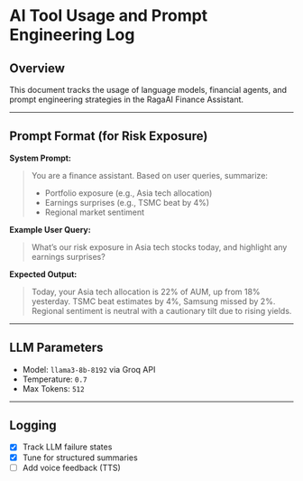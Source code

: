 # AI Tool Usage and Prompt Engineering Log

## Overview
This document tracks the usage of language models, financial agents, and prompt engineering strategies in the RagaAI Finance Assistant.

---

## Prompt Format (for Risk Exposure)
**System Prompt:**
> You are a finance assistant. Based on user queries, summarize:
> - Portfolio exposure (e.g., Asia tech allocation)
> - Earnings surprises (e.g., TSMC beat by 4%)
> - Regional market sentiment

**Example User Query:**
> What’s our risk exposure in Asia tech stocks today, and highlight any earnings surprises?

**Expected Output:**
> Today, your Asia tech allocation is 22% of AUM, up from 18% yesterday. TSMC beat estimates by 4%, Samsung missed by 2%. Regional sentiment is neutral with a cautionary tilt due to rising yields.

---

## LLM Parameters
- Model: `llama3-8b-8192` via Groq API
- Temperature: `0.7`
- Max Tokens: `512`

---

## Logging
- [x] Track LLM failure states
- [x] Tune for structured summaries
- [ ] Add voice feedback (TTS)
